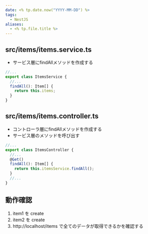 ```yaml
---
date: <% tp.date.now("YYYY-MM-DD") %>
tags:
  - NestJS
aliases:
  - <% tp.file.title %>
---
```

## src/items/items.service.ts

- サービス層にfindAllメソッドを作成する

```ts
//...
export class ItemsService {
  //...
  findAll(): Item[] {
    return this.items;
  }
}
```

## src/items/items.controller.ts 

- コントローラ層にfindAllメソッドを作成する
- サービス層のメソッドを呼び出す

```ts
//...
export class ItemsController {
  //...
  @Get()
  findAll(): Item[] {
    return this.itemsService.findAll();
  }
  //...
}
```

## 動作確認

1. item1 を create
2. item2 を create
3. http://localhost/items で全てのデータが取得できるかを確認する